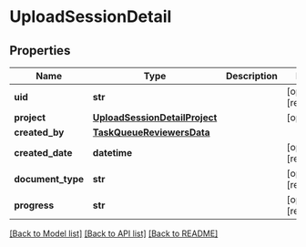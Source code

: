 # UploadSessionDetail

## Properties
Name | Type | Description | Notes
------------ | ------------- | ------------- | -------------
**uid** | **str** |  | [optional] [readonly] 
**project** | [**UploadSessionDetailProject**](UploadSessionDetailProject.md) |  | [optional] 
**created_by** | [**TaskQueueReviewersData**](TaskQueueReviewersData.md) |  | 
**created_date** | **datetime** |  | [optional] [readonly] 
**document_type** | **str** |  | [optional] [readonly] 
**progress** | **str** |  | [optional] [readonly] 

[[Back to Model list]](../README.md#documentation-for-models) [[Back to API list]](../README.md#documentation-for-api-endpoints) [[Back to README]](../README.md)



